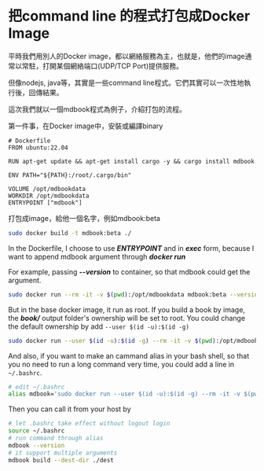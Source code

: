 # 把command line 的程式打包成Docker Image

平時我們用別人的Docker image，都以網絡服務為主，也就是，他們的image通常以常駐，打開某個網絡端口(UDP/TCP Port)提供服務。

但像nodejs, java等，其實是一些command line程式。它們其實可以一次性地執行後，回傳結果。

這次我們就以一個mdbook程式為例子，介紹打包的流程。

第一件事，在Docker image中，安裝或編譯binary
```
# Dockerfile
FROM ubuntu:22.04

RUN apt-get update && apt-get install cargo -y && cargo install mdbook

ENV PATH="${PATH}:/root/.cargo/bin"

VOLUME /opt/mdbookdata
WORKDIR /opt/mdbookdata
ENTRYPOINT ["mdbook"]
```

打包成image，給他一個名字，例如mdbook:beta
```bash
sudo docker build -t mdbook:beta ./
```

In the Dockerfile, I choose to use ***ENTRYPOINT*** and in ***exec*** form, because I want to append mdbook argument through ***docker run***

For example, passing ***--version*** to container, so that mdbook could get the argument.
```bash
sudo docker run --rm -it -v $(pwd):/opt/mdbookdata mdbook:beta --version
```

But in the base docker image, it run as root. If you build a book by image, the ***book/*** output folder's ownership will be set to root. You could change the default ownership by add ```--user $(id -u):$(id -g)```

```bash
sudo docker run --user $(id -u):$(id -g) --rm -it -v $(pwd):/opt/mdbookdata mdbook:beta
```

And also, if you want to make an cammand alias in your bash shell, so that you no need to run a long command very time, you could add a line in ```~/.bashrc```.

```bash
# edit ~/.bashrc
alias mdbook='sudo docker run --user $(id -u):$(id -g) --rm -it -v $(pwd):/opt/mdbookdata mdbook:beta $1'
```

Then you can call it from your host by
```bash
# let .bashrc take effect without logout login
source ~/.bashrc
# run command through alias
mdbook --version
# it support multiple arguments
mdbook build --dest-dir ./dest
```